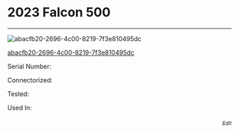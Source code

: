 # **2023 Falcon 500**
---

![abacfb20-2696-4c00-8219-7f3e810495dc](https://mcquaidrobotics.github.io/inv/images/abacfb20-2696-4c00-8219-7f3e810495dc.png)

[abacfb20-2696-4c00-8219-7f3e810495dc](https://mcquaidrobotics.github.io/inv/images/labels/lb-abacfb20-2696-4c00-8219-7f3e810495dc.png)

Serial Number: 

Connectorized: 

Tested: 

Used In: 


###### [<div style="text-align: right"><sub>Edit</sub></div>](https://github.com/McQuaidRobotics/inv/blob/main/guids/abacfb20-2696-4c00-8219-7f3e810495dc.md)

